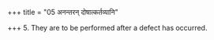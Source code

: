 +++
title = "05 अनन्तरन् दोषात्कर्तव्यानि"

+++
5. They are to be performed after a defect has occurred.
